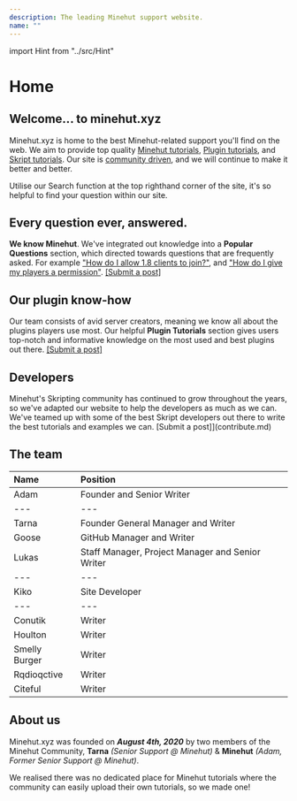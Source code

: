 ```yaml
---
description: The leading Minehut support website.
name: ""
---
```


import Hint from "../src/Hint"

# Home

## Welcome... to minehut.xyz

Minehut.xyz is home to the best Minehut-related support you'll find on the web. We aim to provide top quality [Minehut tutorials](/faq/panel), [Plugin tutorials](/plugins/popular), and [Skript tutorials](/skript/basics). Our site is [community driven](/contribute), and we will continue to make it better and better.

<Hint style="info">
Utilise our Search function at the top righthand corner of the site, it's so helpful to find your question within our site.
</Hint>

## Every question ever, answered.

**We know Minehut**. We've integrated out knowledge into a **Popular Questions** section, which directed towards questions that are frequently asked. For example ["How do I allow 1.8 clients to join?"](/faq/other-questions/server-version), and ["How do I give my players a permission"](/faq/ingame/permissions). [\[Submit a post\]](/contribute)

## Our plugin know-how

Our team consists of avid server creators, meaning we know all about the plugins players use most. Our helpful **Plugin Tutorials** section gives users top-notch and informative knowledge on the most used and best plugins out there. [\[Submit a post\]](/contribute)

## Developers

Minehut's Skripting community has continued to grow throughout the years, so we've adapted our website to help the developers as much as we can. We've teamed up with some of the best Skript developers out there to write the best tutorials and examples we can. \[Submit a post\]\]\(contribute.md\)

## The team

| Name          | Position                                         |
| :------------ | :----------------------------------------------- |
| Adam          | Founder and Senior Writer                        |
| ---           | ---                                              |
| Tarna         | Founder General Manager and Writer               |
| Goose         | GitHub Manager and Writer                        |
| Lukas         | Staff Manager, Project Manager and Senior Writer |
| ---           | ---                                              |
| Kiko          | Site Developer                                   |
| ---           | ---                                              |
| Conutik       | Writer                                           |
| Houlton       | Writer                                           |
| Smelly Burger | Writer                                           |
| Rqdioqctive   | Writer                                           |
| Citeful       | Writer                                           |

## About us

Minehut.xyz was founded on _**August 4th, 2020**_ by two members of the Minehut Community, **Tarna** _\(Senior Support @ Minehut\)_ & **Minehut** _\(Adam, Former Senior Support @ Minehut\)_.

We realised there was no dedicated place for Minehut tutorials where the community can easily upload their own tutorials, so we made one!
